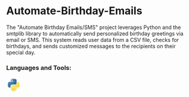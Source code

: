 # Automate-Birthday-Emails
The "Automate Birthday Emails/SMS" project leverages Python and the smtplib library to automatically send personalized birthday greetings via email or SMS. This system reads user data from a CSV file, checks for birthdays, and sends customized messages to the recipients on their special day.
<h3 align="left">Languages and Tools:</h3>
<p align="left"> <a href="https://www.python.org" target="_blank" rel="noreferrer"> <img src="https://raw.githubusercontent.com/devicons/devicon/master/icons/python/python-original.svg" alt="python" width="40" height="40"/> </a> </p>
